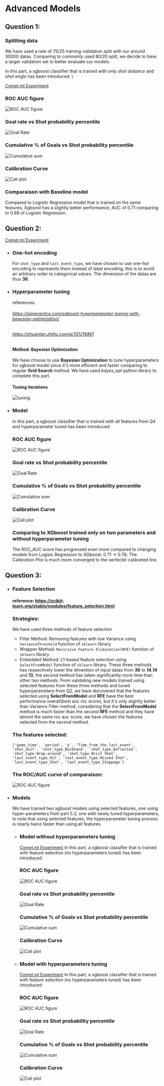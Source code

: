#  Advanced Models

## Question 1:
### Splitting data
We have used a rate of 75/25 training-validation split with our around 30000 datas. Comparing to commonly used 80/20 split, we decide to have a larger validation set to better evaluate our models.

In this part, a xgboost classifier that is trained with only *shot distance* and *shot angle* has been introduced: \

[Comet.ml Experiment](https://www.comet.com/hfereidouni/ift6758/e0a5aa92457347cb8d4f817f7697747b?experiment-tab=panels&showOutliers=true&smoothing=0&xAxis=step)
### ROC AUC figure
![ROC AUC figure](./images/roc_auc_5.1.png)
### Goal rate vs Shot probability percentile
![Goal Rate](./images/goal_rate_5.1.png)
### Cumulative % of Goals vs Shot probability percentile
![Cumulative sum](./images/cumsum_5.1.png)
### Calibration Curve
![Cali plot](./images/cali_plot_5.1.png)

### Comparaison with Baseline model
Compared to Logistic Regression model that is trained on the same features, Xgboost has a slightly better performance, AUC of 0.71 comparing to 0.69 of Logistic Regression.


## Question 2:
[Comet.ml Experiment](https://www.comet.com/hfereidouni/ift6758/cd4cdf2f3d6a47dc8a58b25261ed7c27?experiment-tab=panels&showOutliers=true&smoothing=0&xAxis=step)
- ### One-hot encoding
  For `shot_type` and `last_event_type`, we have chosen to use one-hot encoding to represents them instead of label encoding, this is to avoid an arbitrary order to categorical values. The dimension of the datas are thus **36**.
- ### Hyperparameter tuning
  references: 
    ######  https://aiinpractice.com/xgboost-hyperparameter-tuning-with-bayesian-optimization/
    ###### https://zhuanlan.zhihu.com/p/131216861
  #### Method: Bayesian Optimization
  We have choose to use **Bayesian Optimization** to tune hyperparameters for xgboost model since it's more efficient and faster comparing to regular **Grid Search** method. We have used *bayes_opt* python library to complete this part.
  #### Tuning iterations
  ![tuning](./images/hp_tune_5.2.jpg)
- ### Model
    In this part, a xgboost classifier that is trained with all features from Q4 and hyperparameter tuned has been introduced: 
    ### ROC AUC figure
    ![ROC AUC figure](./images/roc_auc_5.2.png)
    ### Goal rate vs Shot probability percentile
    ![Goal Rate](./images/goal_rate_5.2.png)
    ### Cumulative % of Goals vs Shot probability percentile
    ![Cumulative sum](./images/cumsum_5.2.png)
    ### Calibration Curve
    ![Cali plot](./images/cali_plot_5.2.png)
    ### Comparing to XGboost trained only on two parameters and without hyperparameter tuning
    The ROC_AUC score has progressed even more compared to changing models from Logisic Regression to XGboost: 0.71 -> 0.76;
    The Calibration Plot is much more converged to the oerfectkt calibrated line.
## Question 3:
- ### Feature Selection
    #### reference: https://scikit-learn.org/stable/modules/feature_selection.html
    
    ### Strategies:
    We have used three methods of feature selection
    - Filter Method: Removing features with low Variance using `VarianceThreshold` function of `sklearn` library.
    - Wrapper Method: `Recursive Feature Elimination(RFE)` function of `sklearn` library.
    - Embedded Method: L1-based feature selection using `SelectFromModel` function of `sklearn` library.
    These three methods has respectively lower the dimention of input datas from **36** to **14**,**14** and **13**, the second method has taken significantly more time than other two methods.
    From validating new models trained using selected features from these three methods and tuned hyperparameters from Q2, we have discovered that the features selected using **SelectFromModel** and **RFE** have the best performance overall(best auc roc score), but it's only slightly better than Variance Filter method, considering that the **SelectFromModel** method is much faster than the second **RFE** method and they have almost the same roc auc score, we have chosen the features selected from the second method.
    ### The features selected:
    `['game_time', 'period', 'y', 'Time_from_the_last_event', 'shot_dist',
       'shot_type_Backhand', 'shot_type_Deflected', 'shot_type_Wrap-around',
       'shot_type_Wrist Shot', 'last_event_type_Hit',
       'last_event_type_Missed Shot', 'last_event_type_Shot',
       'last_event_type_Stoppage']`

    ### The ROC/AUC curve of comparaison:
    ![ROC AUC figure](./images/roc_auc_compare.png)
- ### Models
  We have trained two xgboost models using selected features, one using hyper-parameters from part 5.2, one with newly tuned hyperparameters, to note that using selected features, the hyperparameter tuning process is nearly twice faster than using all features.
  - ### Model without hyperparameters tuning
      [Comet.ml Experiment](https://www.comet.com/hfereidouni/ift6758/f0d489c19d4b471288372809a4cd8ff6?experiment-tab=panels&showOutliers=true&smoothing=0&xAxis=step)
      In this part, a xgboost classifier that is trained with feature selection (no hyperparameters tuned) has been introduced: 
      ### ROC AUC figure
      ![ROC AUC figure](./images/roc_auc_5.3_1.png)
      ### Goal rate vs Shot probability percentile
      ![Goal Rate](./images/goal_rate_5.3_1.png)
      ### Cumulative % of Goals vs Shot probability percentile
      ![Cumulative sum](./images/cumsum_5.3_1.png)
      ### Calibration Curve
      ![Cali plot](./images/cali_plot_5.3_1.png)
  - ### Model with hyperparameters tuning
      [Comet.ml Experiment](https://www.comet.com/hfereidouni/ift6758/caa6b53d724c41c9a001be6440449b52?experiment-tab=panels&showOutliers=true&smoothing=0&xAxis=step)
      In this part, a xgboost classifier that is trained with feature selection (no hyperparameters tuned) has been introduced: 
      ### ROC AUC figure
      ![ROC AUC figure](./images/roc_auc_5.3_2.png)
      ### Goal rate vs Shot probability percentile
      ![Goal Rate](./images/goal_rate_5.3_2.png)
      ### Cumulative % of Goals vs Shot probability percentile
      ![Cumulative sum](./images/cumsum_5.3_2.png)
      ### Calibration Curve
      ![Cali plot](./images/cali_plot_5.3_2.png)